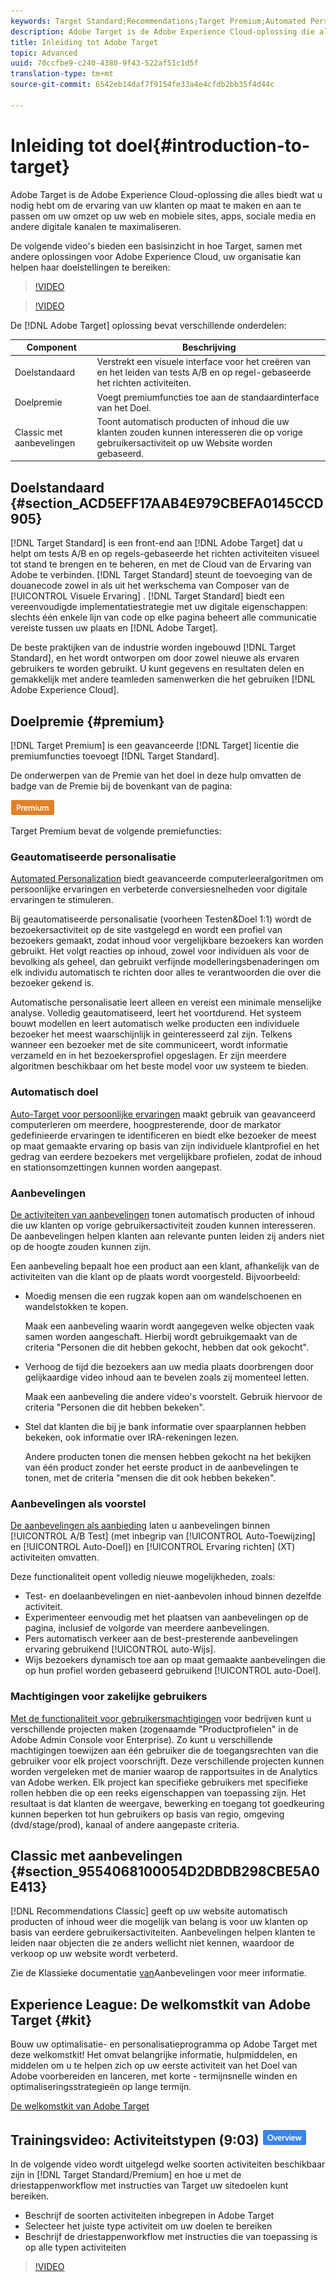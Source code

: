 ```yaml
---
keywords: Target Standard;Recommendations;Target Premium;Automated Personalization;auto-target;auto target;permissions;what is adobe target;
description: Adobe Target is de Adobe Experience Cloud-oplossing die alles biedt wat u nodig hebt om de ervaring van uw klanten op maat te maken en aan te passen om uw omzet op uw web en mobiele sites, apps, sociale media en andere digitale kanalen te maximaliseren.
title: Inleiding tot Adobe Target
topic: Advanced
uuid: 70ccfbe9-c240-4380-9f43-522af51c1d5f
translation-type: tm+mt
source-git-commit: 6542eb14daf7f9154fe33a4e4cfdb2bb35f4d44c

---
```



# Inleiding tot doel{#introduction-to-target}

Adobe Target is de Adobe Experience Cloud-oplossing die alles biedt wat u nodig hebt om de ervaring van uw klanten op maat te maken en aan te passen om uw omzet op uw web en mobiele sites, apps, sociale media en andere digitale kanalen te maximaliseren.

De volgende video&#39;s bieden een basisinzicht in hoe Target, samen met andere oplossingen voor Adobe Experience Cloud, uw organisatie kan helpen haar doelstellingen te bereiken:

>[!VIDEO](https://www.youtube.com/v=O7fFTcV7toI)

>[!VIDEO](https://www.youtube.com/v=qsgXjHdtgYE)

De [!DNL Adobe Target] oplossing bevat verschillende onderdelen:

| Component | Beschrijving |
|--- |--- |
| Doelstandaard | Verstrekt een visuele interface voor het creëren van en het leiden van tests A/B en op regel-gebaseerde het richten activiteiten. |
| Doelpremie | Voegt premiumfuncties toe aan de standaardinterface van het Doel. |
| Classic met aanbevelingen | Toont automatisch producten of inhoud die uw klanten zouden kunnen interesseren die op vorige gebruikersactiviteit op uw Website worden gebaseerd. |

## Doelstandaard {#section_ACD5EFF17AAB4E979CBEFA0145CCD905}

[!DNL Target Standard] is een front-end aan [!DNL Adobe Target] dat u helpt om tests A/B en op regels-gebaseerde het richten activiteiten visueel tot stand te brengen en te beheren, en met de Cloud van de Ervaring van Adobe te verbinden. [!DNL Target Standard] steunt de toevoeging van de douanecode zowel in als uit het werkschema van Composer van de [!UICONTROL Visuele Ervaring] . [!DNL Target Standard] biedt een vereenvoudigde implementatiestrategie met uw digitale eigenschappen: slechts één enkele lijn van code op elke pagina beheert alle communicatie vereiste tussen uw plaats en [!DNL Adobe Target].

De beste praktijken van de industrie worden ingebouwd [!DNL Target Standard], en het wordt ontworpen om door zowel nieuwe als ervaren gebruikers te worden gebruikt. U kunt gegevens en resultaten delen en gemakkelijk met andere teamleden samenwerken die het gebruiken [!DNL Adobe Experience Cloud].

## Doelpremie {#premium}

[!DNL Target Premium] is een geavanceerde [!DNL Target] licentie die premiumfuncties toevoegt [!DNL Target Standard].

De onderwerpen van de Premie van het doel in deze hulp omvatten de badge van de Premie bij de bovenkant van de pagina:

![Premium badge](/help/assets/premium.png)

Target Premium bevat de volgende premiefuncties:

### Geautomatiseerde personalisatie

[Automated Personalization](../c-activities/t-automated-personalization/automated-personalization.md#task_8AAF837796D74CF893CA2F88BA1491C9) biedt geavanceerde computerleeralgoritmen om persoonlijke ervaringen en verbeterde conversiesnelheden voor digitale ervaringen te stimuleren.

Bij geautomatiseerde personalisatie (voorheen Testen&amp;Doel 1:1) wordt de bezoekersactiviteit op de site vastgelegd en wordt een profiel van bezoekers gemaakt, zodat inhoud voor vergelijkbare bezoekers kan worden gebruikt. Het volgt reacties op inhoud, zowel voor individuen als voor de bevolking als geheel, dan gebruikt verfijnde modelleringsbenaderingen om elk individu automatisch te richten door alles te verantwoorden die over die bezoeker gekend is.

Automatische personalisatie leert alleen en vereist een minimale menselijke analyse. Volledig geautomatiseerd, leert het voortdurend. Het systeem bouwt modellen en leert automatisch welke producten een individuele bezoeker het meest waarschijnlijk in geinteresseerd zal zijn. Telkens wanneer een bezoeker met de site communiceert, wordt informatie verzameld en in het bezoekersprofiel opgeslagen. Er zijn meerdere algoritmen beschikbaar om het beste model voor uw systeem te bieden.

### Automatisch doel

[Auto-Target voor persoonlijke ervaringen](../c-activities/auto-target-to-optimize.md#concept_67779E5B7F67427A97D7EA2A6FB919B3) maakt gebruik van geavanceerd computerleren om meerdere, hoogpresterende, door de markator gedefinieerde ervaringen te identificeren en biedt elke bezoeker de meest op maat gemaakte ervaring op basis van zijn individuele klantprofiel en het gedrag van eerdere bezoekers met vergelijkbare profielen, zodat de inhoud en stationsomzettingen kunnen worden aangepast.

### Aanbevelingen

[De activiteiten van aanbevelingen](../c-recommendations/recommendations.md#concept_7556C8A4543942F2A77B13A29339C0C0) tonen automatisch producten of inhoud die uw klanten op vorige gebruikersactiviteit zouden kunnen interesseren. De aanbevelingen helpen klanten aan relevante punten leiden zij anders niet op de hoogte zouden kunnen zijn.

Een aanbeveling bepaalt hoe een product aan een klant, afhankelijk van de activiteiten van die klant op de plaats wordt voorgesteld. Bijvoorbeeld:

* Moedig mensen die een rugzak kopen aan om wandelschoenen en wandelstokken te kopen.

   Maak een aanbeveling waarin wordt aangegeven welke objecten vaak samen worden aangeschaft. Hierbij wordt gebruikgemaakt van de criteria &quot;Personen die dit hebben gekocht, hebben dat ook gekocht&quot;.

* Verhoog de tijd die bezoekers aan uw media plaats doorbrengen door gelijkaardige video inhoud aan te bevelen zoals zij momenteel letten.

   Maak een aanbeveling die andere video&#39;s voorstelt. Gebruik hiervoor de criteria &quot;Personen die dit hebben bekeken&quot;.

* Stel dat klanten die bij je bank informatie over spaarplannen hebben bekeken, ook informatie over IRA-rekeningen lezen.

   Andere producten tonen die mensen hebben gekocht na het bekijken van één product zonder het eerste product in de aanbevelingen te tonen, met de criteria &quot;mensen die dit ook hebben bekeken&quot;.

### Aanbevelingen als voorstel

[De aanbevelingen als aanbieding](/help/c-recommendations/recommendations-as-an-offer.md) laten u aanbevelingen binnen [!UICONTROL A/B Test] (met inbegrip van [!UICONTROL Auto-Toewijzing] en [!UICONTROL Auto-Doel]) en [!UICONTROL Ervaring richten] (XT) activiteiten omvatten.

Deze functionaliteit opent volledig nieuwe mogelijkheden, zoals:

* Test- en doelaanbevelingen en niet-aanbevolen inhoud binnen dezelfde activiteit.
* Experimenteer eenvoudig met het plaatsen van aanbevelingen op de pagina, inclusief de volgorde van meerdere aanbevelingen.
* Pers automatisch verkeer aan de best-presterende aanbevelingen ervaring gebruikend [!UICONTROL auto-Wijs].
* Wijs bezoekers dynamisch toe aan op maat gemaakte aanbevelingen die op hun profiel worden gebaseerd gebruikend [!UICONTROL auto-Doel].

### Machtigingen voor zakelijke gebruikers

[Met de functionaliteit voor gebruikersmachtigingen](../administrating-target/c-user-management/property-channel/property-channel.md#concept_E396B16FA2024ADBA27BC056138F9838) voor bedrijven kunt u verschillende projecten maken (zogenaamde &quot;Productprofielen&quot; in de Adobe Admin Console voor Enterprise). Zo kunt u verschillende machtigingen toewijzen aan één gebruiker die de toegangsrechten van die gebruiker voor elk project voorschrijft. Deze verschillende projecten kunnen worden vergeleken met de manier waarop de rapportsuites in de Analytics van Adobe werken. Elk project kan specifieke gebruikers met specifieke rollen hebben die op een reeks eigenschappen van toepassing zijn. Het resultaat is dat klanten de weergave, bewerking en toegang tot goedkeuring kunnen beperken tot hun gebruikers op basis van regio, omgeving (dvd/stage/prod), kanaal of andere aangepaste criteria.

## Classic met aanbevelingen {#section_9554068100054D2DBDB298CBE5A0E413}

[!DNL Recommendations Classic] geeft op uw website automatisch producten of inhoud weer die mogelijk van belang is voor uw klanten op basis van eerdere gebruikersactiviteiten. Aanbevelingen helpen klanten te leiden naar objecten die ze anders wellicht niet kennen, waardoor de verkoop op uw website wordt verbeterd.

Zie de Klassieke documentatie [van](../assets/adobe-recommendations-classic.pdf)Aanbevelingen voor meer informatie.

## Experience League: De welkomstkit van Adobe Target {#kit}

Bouw uw optimalisatie- en personalisatieprogramma op Adobe Target met deze welkomstkit! Het omvat belangrijke informatie, hulpmiddelen, en middelen om u te helpen zich op uw eerste activiteit van het Doel van Adobe voorbereiden en lanceren, met korte - termijnsnelle winden en optimaliseringsstrategieën op lange termijn.

[De welkomstkit van Adobe Target](https://expleague.azureedge.net/pdf/Adobe-Target-Welcome-Kit.pdf)

## Trainingsvideo: Activiteitstypen (9:03) ![overzichtspagina](/help/assets/overview.png)

In de volgende video wordt uitgelegd welke soorten activiteiten beschikbaar zijn in [!DNL Target Standard/Premium] en hoe u met de driestappenworkflow met instructies van Target uw sitedoelen kunt bereiken.

* Beschrijf de soorten activiteiten inbegrepen in Adobe Target
* Selecteer het juiste type activiteit om uw doelen te bereiken
* Beschrijf de driestappenworkflow met instructies die van toepassing is op alle typen activiteiten

>[!VIDEO](https://video.tv.adobe.com/v/17386)
